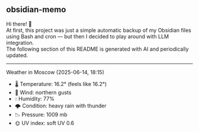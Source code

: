 ## obsidian-memo

Hi there! 👋 \
At first, this project was just a simple automatic backup of my Obsidian files using Bash and cron — but then I decided to play around with LLM integration. \
The following section of this README is generated with AI and periodically updated.

---

Weather in Moscow (2025-06-14, 18:15)

- 🌡️ Temperature: 16.2° (feels like 16.2°)
- 💨 Wind: northern gusts 
- 💧 Humidity: 77%
- 🌩️ Condition: heavy rain with thunder 
- 📉 Pressure: 1009 mb
- 🌞 UV index: soft UV 0.6
